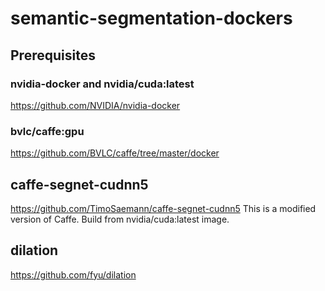 # semantic-segmentation-dockers

## Prerequisites

### nvidia-docker and nvidia/cuda:latest

https://github.com/NVIDIA/nvidia-docker

### bvlc/caffe:gpu

https://github.com/BVLC/caffe/tree/master/docker


## caffe-segnet-cudnn5

https://github.com/TimoSaemann/caffe-segnet-cudnn5
This is a modified version of Caffe. Build from nvidia/cuda:latest image.


## dilation

https://github.com/fyu/dilation
